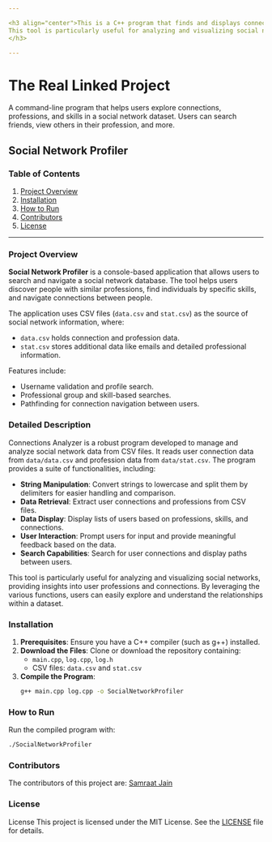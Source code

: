 ```yaml
---

<h3 align="center">This is a C++ program that finds and displays connections between the users. The data.csv file contains the list of names of people and the name of their friends. Connections Analyzer is a robust program developed to manage and analyze social network data from CSV files. It reads user connection data from `data/data.csv` and profession data from `data/stat.csv`. 
This tool is particularly useful for analyzing and visualizing social networks, providing insights into user professions and connections. By leveraging the various functions, users can easily explore and understand the relationships within a dataset.
</h3>

---
```


# The Real Linked Project

A command-line program that helps users explore connections, professions, and skills in a social network dataset. Users can search friends, view others in their profession, and more.

## Social Network Profiler

### Table of Contents
1. [Project Overview](#project-overview)
2. [Installation](#installation)
3. [How to Run](#how-to-run)
4. [Contributors](#contributors)
5. [License](#license)

---

### Project Overview
**Social Network Profiler** is a console-based application that allows users to search and navigate a social network database. The tool helps users discover people with similar professions, find individuals by specific skills, and navigate connections between people.

The application uses CSV files (`data.csv` and `stat.csv`) as the source of social network information, where:
- `data.csv` holds connection and profession data.
- `stat.csv` stores additional data like emails and detailed professional information.

Features include:
- Username validation and profile search.
- Professional group and skill-based searches.
- Pathfinding for connection navigation between users.

### Detailed Description

Connections Analyzer is a robust program developed to manage and analyze social network data from CSV files. It reads user connection data from `data/data.csv` and profession data from `data/stat.csv`. The program provides a suite of functionalities, including:

- **String Manipulation**: Convert strings to lowercase and split them by delimiters for easier handling and comparison.
- **Data Retrieval**: Extract user connections and professions from CSV files.
- **Data Display**: Display lists of users based on professions, skills, and connections.
- **User Interaction**: Prompt users for input and provide meaningful feedback based on the data.
- **Search Capabilities**: Search for user connections and display paths between users.

This tool is particularly useful for analyzing and visualizing social networks, providing insights into user professions and connections. By leveraging the various functions, users can easily explore and understand the relationships within a dataset.

### Installation

1. **Prerequisites**: Ensure you have a C++ compiler (such as g++) installed.
2. **Download the Files**: Clone or download the repository containing:
   - `main.cpp`, `log.cpp`, `log.h`
   - CSV files: `data.csv` and `stat.csv`
3. **Compile the Program**:
   ```bash
   g++ main.cpp log.cpp -o SocialNetworkProfiler

### How to Run
Run the compiled program with:
```bash
./SocialNetworkProfiler
```

### Contributors
The contributors of this project are: [Samraat Jain](https://github.com/SamraatJain9)

### License
License
This project is licensed under the MIT License. See the [LICENSE](LICENSE.md) file for details.
